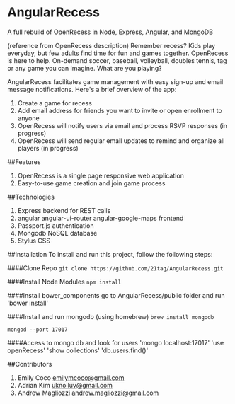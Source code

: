 AngularRecess
=============

A full rebuild of OpenRecess in Node, Express, Angular, and MongoDB

(reference from OpenRecess description)
Remember recess?  Kids play everyday, but few adults find time for fun and games together. OpenRecess is here to help. On-demand soccer, baseball, volleyball, doubles tennis, tag or any game you can imagine.  What are you playing?

AngularRecess facilitates game management with easy sign-up and email message notifications. Here's a brief overview of the app:

1. Create a game for recess
1. Add email address for friends you want to invite or open enrollment to anyone
1. OpenRecess will notify users via email and process RSVP responses (in progress)
1. OpenRecess will send regular email updates to remind and organize all players (in progress)

##Features

1. OpenRecess is a single page responsive web application
1. Easy-to-use game creation and join game process

##Technologies
1. Express backend for REST calls
1. angular angular-ui-router angular-google-maps frontend
1. Passport.js authentication
1. Mongodb NoSQL database
1. Stylus CSS

##Installation
To install and run this project, follow the following steps:

####Clone Repo
`git clone https://github.com/21tag/AngularRecess.git`

####Install Node Modules
`npm install`

####Install bower_components
go to AngularRecess/public folder and run 'bower install'

####Install and run mongodb (using homebrew)
`brew install mongodb`

`mongod --port 17017`

####Access to mongo db and look for users
'mongo localhost:17017'
'use openRecess'
'show collections'
'db.users.find()'

##Contributors

1. Emily Coco <emilymcoco@gmail.com>
1. Adrian Kim <uknoiluv@gmail.com>
1. Andrew Magliozzi <andrew.magliozzi@gmail.com>

